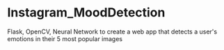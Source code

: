 # Instagram_MoodDetection
 Flask, OpenCV, Neural Network to create a web app that detects a user's emotions in their 5 most popular images
